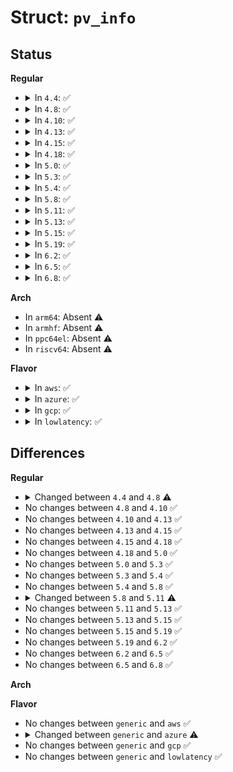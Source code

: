 # Struct: <code>pv_info</code>

## Status
<b>Regular</b>
<ul>
<li>
<details>
<summary>In <code>4.4</code>: ✅</summary>

```c
struct pv_info {
    unsigned int kernel_rpl;
    int shared_kernel_pmd;
    u16 extra_user_64bit_cs;
    int paravirt_enabled;
    unsigned int features;
    const char *name;
};
```
</details>
</li>
<li>
<details>
<summary>In <code>4.8</code>: ✅</summary>

```c
struct pv_info {
    unsigned int kernel_rpl;
    int shared_kernel_pmd;
    u16 extra_user_64bit_cs;
    const char *name;
};
```
</details>
</li>
<li>
<details>
<summary>In <code>4.10</code>: ✅</summary>

```c
struct pv_info {
    unsigned int kernel_rpl;
    int shared_kernel_pmd;
    u16 extra_user_64bit_cs;
    const char *name;
};
```
</details>
</li>
<li>
<details>
<summary>In <code>4.13</code>: ✅</summary>

```c
struct pv_info {
    unsigned int kernel_rpl;
    int shared_kernel_pmd;
    u16 extra_user_64bit_cs;
    const char *name;
};
```
</details>
</li>
<li>
<details>
<summary>In <code>4.15</code>: ✅</summary>

```c
struct pv_info {
    unsigned int kernel_rpl;
    int shared_kernel_pmd;
    u16 extra_user_64bit_cs;
    const char *name;
};
```
</details>
</li>
<li>
<details>
<summary>In <code>4.18</code>: ✅</summary>

```c
struct pv_info {
    unsigned int kernel_rpl;
    int shared_kernel_pmd;
    u16 extra_user_64bit_cs;
    const char *name;
};
```
</details>
</li>
<li>
<details>
<summary>In <code>5.0</code>: ✅</summary>

```c
struct pv_info {
    unsigned int kernel_rpl;
    int shared_kernel_pmd;
    u16 extra_user_64bit_cs;
    const char *name;
};
```
</details>
</li>
<li>
<details>
<summary>In <code>5.3</code>: ✅</summary>

```c
struct pv_info {
    unsigned int kernel_rpl;
    int shared_kernel_pmd;
    u16 extra_user_64bit_cs;
    const char *name;
};
```
</details>
</li>
<li>
<details>
<summary>In <code>5.4</code>: ✅</summary>

```c
struct pv_info {
    unsigned int kernel_rpl;
    int shared_kernel_pmd;
    u16 extra_user_64bit_cs;
    const char *name;
};
```
</details>
</li>
<li>
<details>
<summary>In <code>5.8</code>: ✅</summary>

```c
struct pv_info {
    unsigned int kernel_rpl;
    int shared_kernel_pmd;
    u16 extra_user_64bit_cs;
    const char *name;
};
```
</details>
</li>
<li>
<details>
<summary>In <code>5.11</code>: ✅</summary>

```c
struct pv_info {
    u16 extra_user_64bit_cs;
    const char *name;
};
```
</details>
</li>
<li>
<details>
<summary>In <code>5.13</code>: ✅</summary>

```c
struct pv_info {
    u16 extra_user_64bit_cs;
    const char *name;
};
```
</details>
</li>
<li>
<details>
<summary>In <code>5.15</code>: ✅</summary>

```c
struct pv_info {
    u16 extra_user_64bit_cs;
    const char *name;
};
```
</details>
</li>
<li>
<details>
<summary>In <code>5.19</code>: ✅</summary>

```c
struct pv_info {
    u16 extra_user_64bit_cs;
    const char *name;
};
```
</details>
</li>
<li>
<details>
<summary>In <code>6.2</code>: ✅</summary>

```c
struct pv_info {
    u16 extra_user_64bit_cs;
    const char *name;
};
```
</details>
</li>
<li>
<details>
<summary>In <code>6.5</code>: ✅</summary>

```c
struct pv_info {
    u16 extra_user_64bit_cs;
    const char *name;
};
```
</details>
</li>
<li>
<details>
<summary>In <code>6.8</code>: ✅</summary>

```c
struct pv_info {
    u16 extra_user_64bit_cs;
    const char *name;
};
```
</details>
</li>
</ul>
<b>Arch</b>
<ul>
<li>
In <code>arm64</code>: Absent ⚠️
</li>
<li>
In <code>armhf</code>: Absent ⚠️
</li>
<li>
In <code>ppc64el</code>: Absent ⚠️
</li>
<li>
In <code>riscv64</code>: Absent ⚠️
</li>
</ul>
<b>Flavor</b>
<ul>
<li>
<details>
<summary>In <code>aws</code>: ✅</summary>

```c
struct pv_info {
    unsigned int kernel_rpl;
    int shared_kernel_pmd;
    u16 extra_user_64bit_cs;
    const char *name;
};
```
</details>
</li>
<li>
<details>
<summary>In <code>azure</code>: ✅</summary>

```c
struct pv_info {
    const char *name;
};
```
</details>
</li>
<li>
<details>
<summary>In <code>gcp</code>: ✅</summary>

```c
struct pv_info {
    unsigned int kernel_rpl;
    int shared_kernel_pmd;
    u16 extra_user_64bit_cs;
    const char *name;
};
```
</details>
</li>
<li>
<details>
<summary>In <code>lowlatency</code>: ✅</summary>

```c
struct pv_info {
    unsigned int kernel_rpl;
    int shared_kernel_pmd;
    u16 extra_user_64bit_cs;
    const char *name;
};
```
</details>
</li>
</ul>

## Differences
<b>Regular</b>
<ul>
<li>
<details>
<summary>Changed between <code>4.4</code> and <code>4.8</code> ⚠️</summary>
<ul>
<li>
<b>Field removed. </b>
<code>int paravirt_enabled</code>
</li>
<li>
<b>Field removed. </b>
<code>unsigned int features</code>
</li>
</ul>
</details>
</li>
<li>
No changes between <code>4.8</code> and <code>4.10</code> ✅
</li>
<li>
No changes between <code>4.10</code> and <code>4.13</code> ✅
</li>
<li>
No changes between <code>4.13</code> and <code>4.15</code> ✅
</li>
<li>
No changes between <code>4.15</code> and <code>4.18</code> ✅
</li>
<li>
No changes between <code>4.18</code> and <code>5.0</code> ✅
</li>
<li>
No changes between <code>5.0</code> and <code>5.3</code> ✅
</li>
<li>
No changes between <code>5.3</code> and <code>5.4</code> ✅
</li>
<li>
No changes between <code>5.4</code> and <code>5.8</code> ✅
</li>
<li>
<details>
<summary>Changed between <code>5.8</code> and <code>5.11</code> ⚠️</summary>
<ul>
<li>
<b>Field removed. </b>
<code>unsigned int kernel_rpl</code>
</li>
<li>
<b>Field removed. </b>
<code>int shared_kernel_pmd</code>
</li>
</ul>
</details>
</li>
<li>
No changes between <code>5.11</code> and <code>5.13</code> ✅
</li>
<li>
No changes between <code>5.13</code> and <code>5.15</code> ✅
</li>
<li>
No changes between <code>5.15</code> and <code>5.19</code> ✅
</li>
<li>
No changes between <code>5.19</code> and <code>6.2</code> ✅
</li>
<li>
No changes between <code>6.2</code> and <code>6.5</code> ✅
</li>
<li>
No changes between <code>6.5</code> and <code>6.8</code> ✅
</li>
</ul>
<b>Arch</b>
<ul>
</ul>
<b>Flavor</b>
<ul>
<li>
No changes between <code>generic</code> and <code>aws</code> ✅
</li>
<li>
<details>
<summary>Changed between <code>generic</code> and <code>azure</code> ⚠️</summary>
<ul>
<li>
<b>Field removed. </b>
<code>unsigned int kernel_rpl</code>
</li>
<li>
<b>Field removed. </b>
<code>int shared_kernel_pmd</code>
</li>
<li>
<b>Field removed. </b>
<code>u16 extra_user_64bit_cs</code>
</li>
</ul>
</details>
</li>
<li>
No changes between <code>generic</code> and <code>gcp</code> ✅
</li>
<li>
No changes between <code>generic</code> and <code>lowlatency</code> ✅
</li>
</ul>
